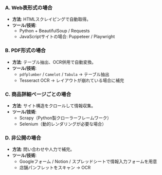 ### A. Web表形式の場合

- **方法**: HTMLスクレイピングで自動取得。
- **ツール/技術**:
    - Python + BeautifulSoup / Requests
    - JavaScriptサイトの場合: Puppeteer / Playwright

### B. PDF形式の場合

- **方法**: テーブル抽出、OCR併用で自動変換。
- **ツール/技術**:
    - `pdfplumber` / `Camelot` / `Tabula` → テーブル抽出
    - Tesseract OCR → レイアウトが崩れている場合に補完

### C. 商品詳細ページごとの場合

- **方法**: サイト構造をクロールして情報収集。
- **ツール/技術**:
    - Scrapy（Python製クローラーフレームワーク）
    - Selenium（動的レンダリングが必要な場合）

### D. 非公開の場合

- **方法**: 問い合わせや人力で補完。
- **ツール/技術**:
    - Googleフォーム / Notion / スプレッドシートで情報入力フォームを用意
    - 店舗パンフレットをスキャン → OCR